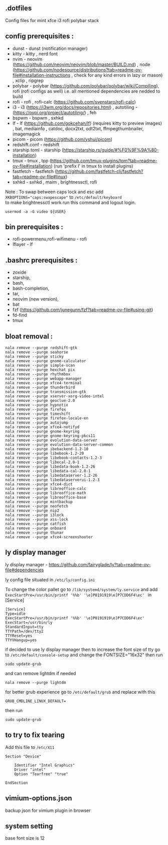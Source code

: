 ## .dotfiles

Config files for mint xfce i3 rofi polybar stack

## config prerequisites :

- dunst - dunst (notification manager)
- kitty - kitty , nerd font
- nvim - neovim (https://github.com/neovim/neovim/blob/master/BUILD.md) , node (https://github.com/nodesource/distributions?tab=readme-ov-file#installation-instructions , check for any kind errors in lazy or mason) , xclip , ripgrep
- polybar - polybar (https://github.com/polybar/polybar/wiki/Compiling), rofi (rofi configs as well) i.e. all mentioned dependencies are nedded to build
- rofi - rofi , rofi-calc (https://github.com/svenstaro/rofi-calc)
- i3 - i3 (https://i3wm.org/docs/repositories.html) , autotiling - (https://pypi.org/project/autotiling/) , feh
- bspwm - bspwm , sxhkd
- lf - lf (https://github.com/gokcehan/lf) (requires kitty to preview images) , bat, mediainfo , catdoc, docx2txt, odt2txt, ffmpegthumbnailer, imagemagick
- picom - picom (https://github.com/yshui/picom)
- redshift.conf - redshift
- starship.toml - starship (https://starship.rs/guide/#%F0%9F%9A%80-installation)
- tmux - tmux , tpp (https://github.com/tmux-plugins/tpm?tab=readme-ov-file#installation) (run 'prefix I' in tmux to install plugins)
- fastfetch - fastfetch (https://github.com/fastfetch-cli/fastfetch?tab=readme-ov-file#linux)
- sxhkd - sxhkd , maim , brightnessctl, rofi

Note :
To swap between caps lock and esc add `XKBOPTIONS="caps:swapescape"` to `/etc/default/keyboard` <br>
to make brightnessctl work run this command and logout login.

    usermod -a -G video ${USER}

## bin prerequisites :

- rofi-powermenu,rofi-wifimenu - rofi
- lflayer - lf

## .bashrc prerequisites :

- zoxide
- starship,
- bash,
- bash-completion,
- tar,
- neovim (new version),
- bat
- fzf (https://github.com/junegunn/fzf?tab=readme-ov-file#using-git)
- fd-find
- tmux

## bloat removal :

    nala remove --purge redshift-gtk
    nala remove --purge seahorse
    nala remove --purge sticky
    nala remove --purge gnome-calculator
    nala remove --purge simple-scan
    nala remove --purge hexchat pix
    nala remove --purge rhythmbox
    nala remove --purge webapp-manager
    nala remove --purge xfce4-terminal
    nala remove --purge thunderbird
    nala remove --purge transmission-gtk
    nala remove --purge xserver-xorg-video-intel
    nala remove --purge geoclue-2.0
    nala remove --purge hypnotix
    nala remove --purge firefox
    nala remove --purge timeshift
    nala remove --purge firefox-locale-en
    nala remove --purge autojump
    nala remove --purge xfce4-notifyd
    nala remove --purge gnome-keyring
    nala remove --purge gnome-keyring-pkcs11
    nala remove --purge evolution-data-server
    nala remove --purge evolution-data-server-common
    nala remove --purge ibebackend-1.2-10
    nala remove --purge libebook-1.2-20
    nala remove --purge libebook-contacts-1.2-3
    nala remove --purge libecal-2.0-1
    nala remove --purge libedata-book-1.2-26
    nala remove --purge libedata-cal-2.0-1
    nala remove --purge libedataserver-1.2-26
    nala remove --purge libedataserverui-1.2-3
    nala remove --purge xfce4-dict
    nala remove --purge libreoffice-calc
    nala remove --purge libreoffice-math
    nala remove --purge libreoffice-base
    nala remove --purge mintbackup
    nala remove --purge neofetch
    nala remove --purge nip2
    nala remove --purge i3lock
    nala remove --purge xss-lock
    nala remove --purge catfish
    nala remove --purge onboard
    nala remove --purge thunar
    nala remove --purge xfce4-screenshooter

## ly display manager

ly display manager - https://github.com/fairyglade/ly?tab=readme-ov-file#dependencies

ly config file situated in `/etc/ly/config.ini`

To change the color pallet go to `/lib/systemd/system/ly.service` and add `ExecStartPre=/usr/bin/printf '%%b' '\e]P0191919\e]P7CDD6F4\ec'
` in [Service]

    [Service]
    Type=idle
    ExecStartPre=/usr/bin/printf '%%b' '\e]P0191919\e]P7CDD6F4\ec'
    ExecStart=/usr/bin/ly
    StandardInput=tty
    TTYPath=/dev/tty2
    TTYReset=yes
    TTYVHangup=yes

if decided to use ly display manager then to increase the font size of tty go to `/etc/default/console-setup` and change the FONTSIZE="16x32"
then run

    sudo update-grub

and can remove lightdm if needed

    nala remove --purge lightdm

for better grub experience go to `/etc/default/grub` and replace with this

    GRUB_CMDLINE_LINUX_DEFAULT=

then run

    sudo update-grub

## to try to fix tearing

Add this file to `/etc/X11`

    Section "Device"

        Identifier "Intel Graphics"
        Driver "intel"
        Option "Tearfree" "true"

    EndSection

## vimium-options.json

backup json for vimium plugin in browser

## system setting

base font size is 12
